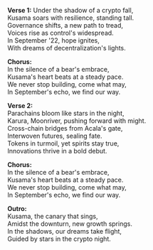 **Verse 1:**
Under the shadow of a crypto fall,  
Kusama soars with resilience, standing tall.  
Governance shifts, a new path to tread,  
Voices rise as control's widespread.  
In September '22, hope ignites,  
With dreams of decentralization's lights.

**Chorus:**  
In the silence of a bear's embrace,  
Kusama's heart beats at a steady pace.  
We never stop building, come what may,  
In September's echo, we find our way.

**Verse 2:**  
Parachains bloom like stars in the night,  
Karura, Moonriver, pushing forward with might.  
Cross-chain bridges from Acala's gate,  
Interwoven futures, sealing fate.  
Tokens in turmoil, yet spirits stay true,  
Innovations thrive in a bold debut.

**Chorus:**  
In the silence of a bear's embrace,  
Kusama's heart beats at a steady pace.  
We never stop building, come what may,  
In September's echo, we find our way.

**Outro:**  
Kusama, the canary that sings,  
Amidst the downturn, new growth springs.  
In the shadows, our dreams take flight,  
Guided by stars in the crypto night.